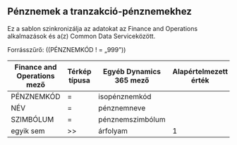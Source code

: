 ## <a name="currencies-to-transactioncurrencies"></a>Pénznemek a tranzakció-pénznemekhez

Ez a sablon szinkronizálja az adatokat az Finance and Operations alkalmazások és a(z) Common Data Serviceközött.

Forrásszűrő: ((PÉNZNEMKÓD ! = „999”))

Finance and Operations mező | Térkép típusa | Egyéb Dynamics 365 mező | Alapértelmezett érték
---|---|---|---
PÉNZNEMKÓD | = | isopénznemkód | 
NÉV | = | pénznemneve | 
SZIMBÓLUM | = | pénznemszimbólum | 
egyik sem | >> | árfolyam | 1
